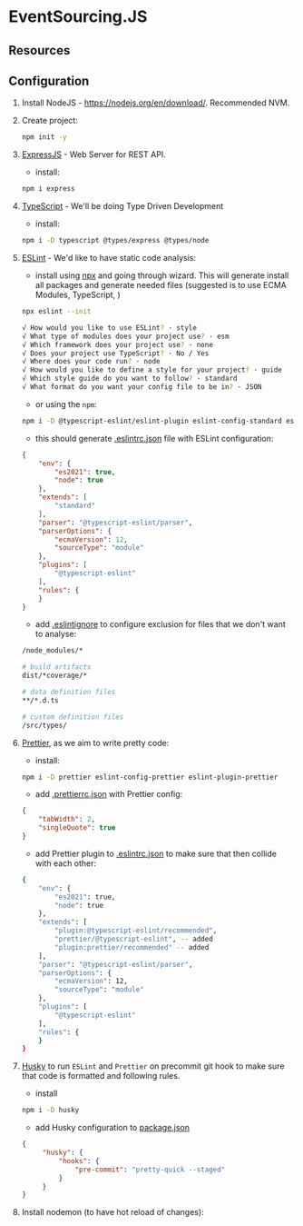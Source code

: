 # EventSourcing.JS

## Resources

## Configuration

1. Install NodeJS - https://nodejs.org/en/download/. Recommended NVM.
2. Create project:
    ```bash
    npm init -y
    ```
3. [ExpressJS](https://expressjs.com/) - Web Server for REST API.
    - install:
    ```bash
    npm i express
    ```
4. [TypeScript](typescriptlang.org/) - We'll be doing Type Driven Development
    - install:
    ```bash
    npm i -D typescript @types/express @types/node
    ```
5. [ESLint](https://eslint.org) - We'd like to have static code analysis:
    - install using [npx](https://blog.npmjs.org/post/162869356040/introducing-npx-an-npm-package-runner) and going through wizard. This will generate install all packages and generate needed files (suggested is to use ECMA Modules, TypeScript, )
    ```bash
    npx eslint --init

    √ How would you like to use ESLint? · style       
    √ What type of modules does your project use? · esm
    √ Which framework does your project use? · none
    √ Does your project use TypeScript? · No / Yes
    √ Where does your code run? · node
    √ How would you like to define a style for your project? · guide
    √ Which style guide do you want to follow? · standard    
    √ What format do you want your config file to be in? · JSON
    ```
    - or using the `npm`:
    ```bash
    npm i -D @typescript-eslint/eslint-plugin eslint-config-standard eslint eslint-plugin-import eslint-plugin-node eslint-plugin-promise @typescript-eslint/parser
    ```
    - this should generate [.eslintrc.json](./samples/simple/.eslintrc.json) file with ESLint configuration:
    ```json
    {
        "env": {
            "es2021": true,
            "node": true
        },
        "extends": [
            "standard"
        ],
        "parser": "@typescript-eslint/parser",
        "parserOptions": {
            "ecmaVersion": 12,
            "sourceType": "module"
        },
        "plugins": [
            "@typescript-eslint"
        ],
        "rules": {
        }
    }
    ```
    - add [.eslintignore](./samples/simple/.eslintignore) to configure exclusion for files that we don't want to analyse:
    ```bash
    /node_modules/*
    
    # build artifacts
    dist/*coverage/*

    # data definition files
    **/*.d.ts

    # custom definition files
    /src/types/
    ```

6. [Prettier](https://prettier.io), as we aim to write pretty code:
    - install:
    ```bash
    npm i -D prettier eslint-config-prettier eslint-plugin-prettier
    ```
    - add [.prettierrc.json](./samples/simple/.prettierrc.json) with Prettier config:
    ```json
    {
        "tabWidth": 2,
        "singleQuote": true
    }
    ```
    - add Prettier plugin to [.eslintrc.json](./samples/simple/.eslintrc.json) to make sure that then collide with each other:
    ```bash
    {
        "env": {
            "es2021": true,
            "node": true
        },
        "extends": [
            "plugin:@typescript-eslint/recommended",
            "prettier/@typescript-eslint", -- added
            "plugin:prettier/recommended" -- added
        ],
        "parser": "@typescript-eslint/parser",
        "parserOptions": {
            "ecmaVersion": 12,
            "sourceType": "module"
        },
        "plugins": [
            "@typescript-eslint"
        ],
        "rules": {
        }
    }
    ``` 
7. [Husky](https://github.com/typicode/husky#readme) to run `ESLint` and `Prettier` on precommit git hook to make sure that code is formatted and following rules.
   - install
   ```bash
   npm i -D husky
   ```
   - add Husky configuration to [package.json](./samples/simple/package.json)
   ```json
   {
        "husky": {
            "hooks": {
                "pre-commit": "pretty-quick --staged"
            }
        }
   }
   ```
8. Install nodemon (to have hot reload of changes):